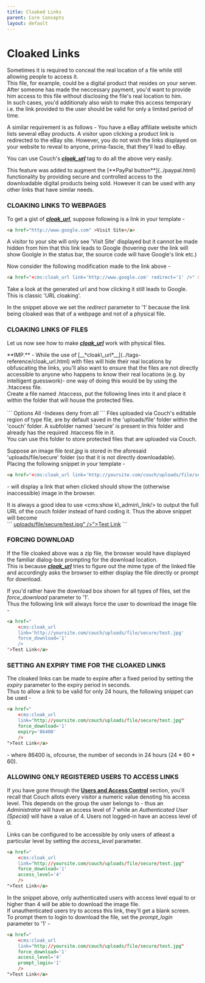 ```yaml
---
title: Cloaked Links
parent: Core Concepts
layout: default
---
```


# Cloaked Links

Sometimes it is required to conceal the real location of a file while still allowing people to access it.<br/>
This file, for example, could be a digital product that resides on your server. After someone has made the neccessary payment, you'd want to provide him access to this file without disclosing the file's real location to him.<br/>
In such cases, you'd additionaly also wish to make this access temporary i.e. the link provided to the user should be valid for only a limited period of time.

A similar requirement is as follows - You have a eBay affiliate website which lists several eBay products. A visitor upon clicking a product link is redirected to the eBay site. However, you do not wish the links displayed on your website to reveal to anyone, prima-fascie, that they'll lead to eBay.

You can use Couch's [__*cloak\_url*__](../tags-reference/cloak_url.html) tag to do all the above very easily.

<p class="notice">This feature was added to augment the [**PayPal button**](../paypal.html) functionality by providing secure and controlled access to the downloadable digital products being sold. However it can be used with any other links that have similar needs.</p>

### CLOAKING LINKS TO WEBPAGES

To get a gist of [__*cloak\_url*__](../tags-reference/cloak_url.html), suppose following is a link in your template -

```html
<a href="http://www.google.com" >Visit Site</a>
```

A visitor to your site will only see 'Visit Site' displayed but it cannot be made hidden from him that this link leads to Google (hovering over the link will show Goolgle in the status bar, the source code will have Google's link etc.)

Now consider the following modification made to the link above -

```html
<a href="<cms:cloak_url link='http://www.google.com' redirect='1' />" >Visit Site</a>
```

Take a look at the generated url and how clicking it still leads to Google. This is classic 'URL cloaking'.

In the snippet above we set the _redirect_ parameter to '1' because the link being cloaked was that of a webpage and not of a physical file.

### CLOAKING LINKS OF FILES

Let us now see how to make [__*cloak\_url*__](../tags-reference/cloak_url.html) work with physical files.

<p class="notice">
    **IMP.** - While the use of [__*cloak\_url*__](../tags-reference/cloak_url.html) with files will hide their real locations by obfuscating the links, you'll also want to ensure that the files are not directly accessible to anyone who happens to know their real locations (e.g. by intelligent guesswork)- one way of doing this would be by using the .htaccess file.<br/>
    Create a file named .htaccess, put the following lines into it and place it within the folder that will house the protected files.<br/>
    <br/>
    ```
Options All -Indexes
deny from all
    ```
    Files uploaded via Couch's editable region of type file, are by default saved in the 'uploads/file' folder within the 'couch' folder. A subfolder named 'secure' is present in this folder and already has the required .htaccess file in it.<br/>
    You can use this folder to store protected files that are uploaded via Couch.
</p>

Suppose an image file _test.jpg_ is stored in the aforesaid 'uploads/file/secure' folder (so that it is not directly downloadable).<br/>
Placing the following snippet in your template -

```html
<a href="<cms:cloak_url link='http://yoursite.com/couch/uploads/file/secure/test.jpg' />">Test Link</a>
```

\- will display a link that when clicked should show the (otherwise inaccessible) image in the browser.

<p class="success">
    It is always a good idea to use &lt;cms:show k\_admin\_link/&gt; to output the full URL of the couch folder instead of hard coding it. Thus the above snippet will become
    <br/>
    ```
<a href="<cms:cloak_url link="<cms:show k_admin_link/>uploads/file/secure/test.jpg" />">Test Link</a>
    ```
</p>

### FORCING DOWNLOAD

If the file cloaked above was a zip file, the browser would have displayed the familiar dialog-box prompting for the download location.<br/>
This is because [__*cloak\_url*__](../tags-reference/cloak_url.html) tries to figure out the mime type of the linked file and accordingly asks the browser to either display the file directly or prompt for download.

If you'd rather have the download box shown for all types of files, set the *force\_download* parameter to '1'.<br/>
Thus the following link will always force the user to download the image file -

```html
<a href="
    <cms:cloak_url
    link='http://yoursite.com/couch/uploads/file/secure/test.jpg'
    force_download='1'
    />
">Test Link</a>
```

### SETTING AN EXPIRY TIME FOR THE CLOAKED LINKS

The cloaked links can be made to expire after a fixed period by setting the _expiry_ parameter to the expiry period in seconds.<br/>
Thus to allow a link to be valid for only 24 hours, the following snippet can be used -

```html
<a href="
    <cms:cloak_url
    link="http://yoursite.com/couch/uploads/file/secure/test.jpg"
    force_download='1'
    expiry='86400'
    />
">Test Link</a>
```

\- where 86400 is, ofcourse, the number of seconds in 24 hours (24 \* 60 \* 60).

### ALLOWING ONLY REGISTERED USERS TO ACCESS LINKS

If you have gone through the [**Users and Access Control**](../users.html) section, you'll recall that Couch allots every visitor a numeric value denoting his access level. This depends on the group the user belongs to - thus an _Administrator_ will have an access level of 7 while an _Authenticated User (Special)_ will have a value of 4\. Users not logged-in have an access level of 0\.

Links can be configured to be accessible by only users of atleast a particular level by setting the *access\_level* parameter.

```html
<a href="
    <cms:cloak_url
    link="http://yoursite.com/couch/uploads/file/secure/test.jpg"
    force_download='1'
    access_level='4'
    />
">Test Link</a>
```

In the snippet above, only authenticated users with access level equal to or higher than 4 will be able to download the image file.<br/>
If unauthenticated users try to access this link, they'll get a blank screen.<br/>
To prompt them to login to download the file, set the *prompt\_login* parameter to '1' -

```html
<a href="
    <cms:cloak_url
    link="http://yoursite.com/couch/uploads/file/secure/test.jpg"
    force_download='1'
    access_level='4'
    prompt_login='1'
    />
">Test Link</a>
```
